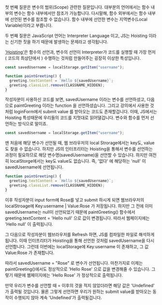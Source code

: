 첫 번째 질문은 변수의 범위(Scope) 관련한 질문입니다. 대부분의 언어에서는 함수 내부의 변수는 함수 내부에서만 참조가 가능합니다. 다시말해, 함수 외부에서는 함수 내부에 선언된 변수를 참조할 수 없습니다. 함수 내부에 선언한 변수는 지역변수(Local Variable)이라고 부릅니다.

두 번째 질문은 JavaScript 언어는 Interpreter Language 이고, JS는 Hoisting 이라는 신기한 짓을 하기 때문에 발생하는 문제라고 생각됩니다.

['Hoisting'](https://developer.mozilla.org/en-US/docs/Glossary/Hoisting)은 함수의 선언과, 변수의 선언이 Interpreter가 코드를 실행할 때 가장 먼저 ( 코드의 최상단에서 ) 수행하는 것처럼 만들어주는 굉장히 이상한 특성입니다.

```javascript
const savedUsername = localStorage.getItem("username");

function paintGreeting() {
  greeting.textContent = `Hello ${savedUsername}`;
  greeting.classList.remove(CLASSNAME_HIDDEN);
}
```

작성자분이 사용하신 코드를 보면, savedUsername 이라는 변수를 선언하셨고, 다음으로 paintGreeting 이라는 function 을 선언하셨습니다. 그리고 강의에서 사용한 것처럼 loginForm에서 submit value 를 받아오는 코드도 존재할겁니다. 이때, JS에서는 Hoisting 특성때문에 우리들의 코드를 지멋대로 읽어댈겁니다. 변수와 함수를 먼저 선언하는 방식으로 말이죠.

```javascript
const savedUsername = localStorage.getItem("username");
```

맨 처음에 해당 변수가 선언될 때, 웹 브라우저의 local Strorage에서는 key도, value도 찾을 수 없습니다. 하지만 JS의 인터프리터는 Hoisting을 통해서 변수를 선언하는 과정이 필요하므로 해당 변수명(savedUsername)을 선언할 수 있습니다. 하지만 여전히 localStorge에서는 key도 value도 없습니다. 즉, '없다' 에 해당하는 'null' 이 savedUsername에 선언됩니다.

```javascript
function paintGreeting() {
  greeting.textContent = `Hello ${savedUsername}`;
  greeting.classList.remove(CLASSNAME_HIDDEN);
}
```

이후 작성자분이 input form에 Rose를 넣고 submit 하시게 되면 웹브라우저의 localStroage에 Key:username | Value:Rose 가 저장됩니다. 하지만 그 전에 이미 savedUsername는 null이 선언되었기 때문에 paintGreeting() 함수에서 greeting.textContent = 'Hello null' 으로 값이 변경됩니다. 따라서 웹페이지에는 'Hello null' 이 출력됩니다.

그 다음으로 작성자분이 웹브라우저를 Refresh 하면, JS를 컴파일한 파일로 해석하게 됩니다. 이때 인터프리터가 Hoisting을 통해 선언한 것처럼 savedUsername을 다시 선언합니다. 그런데 이번에는 localStorage에 Key:username 이 존재하고, 그 값 Value:Rose 가 존재합니다.

따라서 savedUsername = "Rose" 로 변수가 선언됩니다. 마찬가지로 이제는 paintGreeting()에서도 정상적으로 'Hello Rose' 으로 값을 변경해줄 수 있습니다. 그렇기 때문에 웹페이지에는 'Hello Rose' 가 정상적으로 출력됩니다.

만약 우리가 변수를 선언할 때 = 이후의 것을 적지 않았더라면 해당 값은 'Undefined' 가 출력될 것입니다. 물론 그렇게 선언하면 우리가 원하는 submit value를 받아오는 동작이 수행되지 않아 계속 'Undefined'가 출력될겁니다.
